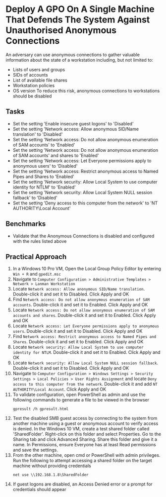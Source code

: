 # Deploy A GPO On A Single Machine That Defends The System Against Unauthorised Anonymous Connections
An adversary can use anonymous connections to gather valuable information about the state of a workstation including, but not limited to:
- Lists of users and groups
- SIDs of accounts
- List of available file shares
- Workstation policies
- OS version
To reduce this risk, anonymous connections to workstations should be disabled



## Tasks
- Set the setting 'Enable insecure guest logons' to 'Disabled'
- Set the setting 'Network access: Allow anonymous SID/Name translation' to 'Disabled'
- Set the setting 'Network access: Do not allow anonymous enumeration of SAM accounts' to 'Enabled'
- Set the setting 'Network access: Do not allow anonymous enumeration of SAM accounts' and shares to 'Enabled'
- Set the setting 'Network access: Let Everyone permissions apply to anonymous users' to 'Disabled'
- Set the setting 'Network access: Restrict anonymous access to Named Pipes and Shares to 'Enabled'
- Set the setting 'Network security: Allow Local System to use computer identity for NTLM' to 'Enabled'
- Set the setting 'Network security: Allow Local System NULL session fallback' to 'Disabled'
- Set the setting 'Deny access to this computer from the network' to 'NT AUTHORITY\Local Account'


## Benchmarks
- Validate that the Anonymous Connections is disabled and configured with the rules listed above


## Practical Approach
1. In a Windows 10 Pro VM, Open the Local Group Policy Editor by entering `Win + R` and `gpedit.msc`
2. Navigate to `Computer Configuration > Administrative Templates > Network > Lanman Workstation`
3. Locate `Network access: Allow anonymous SID/Name translation`. Double-click it and set it to Disabled. Click Apply and OK
4. Find `Network access: Do not allow anonymous enumeration of SAM accounts`. Double-click it and set it to Enabled. Click Apply and OK
5. Locate `Network access: Do not allow anonymous enumeration of SAM accounts and shares`. Double-click it and set it to Enabled. Click Apply and OK
6. Locate `Network access: Let Everyone permissions apply to anonymous users`. Double-click it and set it to Disabled. Click Apply and OK
7. Find `Network access: Restrict anonymous access to Named Pipes and Shares`. Double-click it and set it to Enabled. Click Apply and OK
8. Locate `Network security: Allow Local System to use computer identity for NTLM`. Double-click it and set it to Enabled. Click Apply and OK
9. Locate `Network security: Allow Local System NULL session fallback`. Double-click it and set it to Disabled. Click Apply and OK
10. Navigate to `Computer Configuration > Windows Settings > Security Settings > Local Policies > User Rights Assignment` and locate `Deny access to this computer from the network`. Double-click it and add `NT AUTHORITY\Local Account`. Click Apply and OK
11. To validate configuration, open PowerShell as admin and use the following commands to generate a file to be viewed in the browser
    ```
    gpresult /h gpresult.html
    ```
12. Test the disabled SMB guest access by connecting to the system from another machine using a guest or anonymous account to verify access is denied. In the Windows 10 VM, create a test shared folder called 'SharedFolder'. Right-click on this folder and select Properties. Go to the Sharing tab and click Advanced Sharing. Share this folder and give it a name. In Permissions, ensure Everyone has at least Read permissions and save the settings.
13. From the other machine, open cmd or PowerShell with admin privileges. Run the following to attempt accessing a shared folder on the target machine without providing credentials
    ```
    net use \\192.168.1.8\SharedFolder
    ```
14. If guest logons are disabled, an Access Denied error or a prompt for credentials should appear
